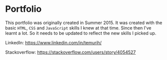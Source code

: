 # Portfolio

This portfolio was originally created in Summer 2015. It was created with the basic `HTML`, `CSS` and `JavaScript` skills I knew at that time. Since then I've learnt a lot. So it needs to be updated to reflect the new skills I picked up.

LinkedIn: https://www.linkedin.com/in/temurih/

Stackoverflow: https://stackoverflow.com/users/story/4054527
